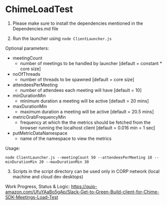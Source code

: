 # ChimeLoadTest

1. Please make sure to install the dependencies mentioned in the Dependencies.md file

2. Run the launcher using `node ClientLauncher.js` <optional parameters>

Optional parameters:

- meetingCount
  - number of meetings to be handled by launcher [default = constant * core size]
- noOfThreads
  - number of threads to be spawned [default = core size]
- attendeesPerMeeting
  - number of attendees each meeting will have [default = 10]
- minDurationMin
  - minimum duration a meeting will be active [default = 20 mins]
- maxDurationMin
  - maximum duration a meeting will be active [default = 20.5 mins]
- metricGrabFrequencyMin
  - frequency at which the the metrics should be fetched from the browser running the localhost client [default = 0.016 min = 1 sec]
- putMetricDataNamespace
  - name of the namespace to view the metrics

Usage:

```
node ClientLauncher.js --meetingCount 50 --attendeesPerMeeting 10 --minDurationMin 20 --maxDurationMin 30
```

3. Scripts in the script directory can be used only in CORP network (local machine and cloud dev desktops)

Work Progress, Status & Logic:
https://quip-amazon.com/UfuYAaBo5gAp/Slack-Get-to-Green-Build-client-for-Chime-SDK-Meetings-Load-Test
